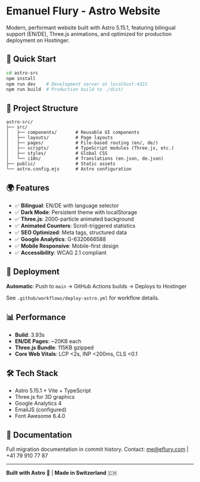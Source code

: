 # Emanuel Flury - Astro Website

Modern, performant website built with Astro 5.15.1, featuring bilingual support (EN/DE), Three.js animations, and optimized for production deployment on Hostinger.

## 🚀 Quick Start

```bash
cd astro-src
npm install
npm run dev    # Development server at localhost:4321
npm run build  # Production build to ./dist/
```

## 📁 Project Structure

```
astro-src/
├── src/
│   ├── components/       # Reusable UI components
│   ├── layouts/          # Page layouts
│   ├── pages/            # File-based routing (en/, de/)
│   ├── scripts/          # TypeScript modules (Three.js, etc.)
│   ├── styles/           # Global CSS
│   └── i18n/             # Translations (en.json, de.json)
├── public/               # Static assets
└── astro.config.mjs      # Astro configuration
```

## 🌍 Features

- ✅ **Bilingual**: EN/DE with language selector
- ✅ **Dark Mode**: Persistent theme with localStorage
- ✅ **Three.js**: 2000-particle animated background
- ✅ **Animated Counters**: Scroll-triggered statistics
- ✅ **SEO Optimized**: Meta tags, structured data
- ✅ **Google Analytics**: G-6320666588
- ✅ **Mobile Responsive**: Mobile-first design
- ✅ **Accessibility**: WCAG 2.1 compliant

## 🚀 Deployment

**Automatic**: Push to `main` → GitHub Actions builds → Deploys to Hostinger

See `.github/workflows/deploy-astro.yml` for workflow details.

## 📊 Performance

- **Build**: 3.93s
- **EN/DE Pages**: ~20KB each
- **Three.js Bundle**: 115KB gzipped
- **Core Web Vitals**: LCP <2s, INP <200ms, CLS <0.1

## 🛠️ Tech Stack

- Astro 5.15.1 + Vite + TypeScript
- Three.js for 3D graphics
- Google Analytics 4
- EmailJS (configured)
- Font Awesome 6.4.0

## 📝 Documentation

Full migration documentation in commit history.
Contact: me@eflury.com | +41 79 910 77 87

---

**Built with Astro** 🚀 | **Made in Switzerland** 🇨🇭
